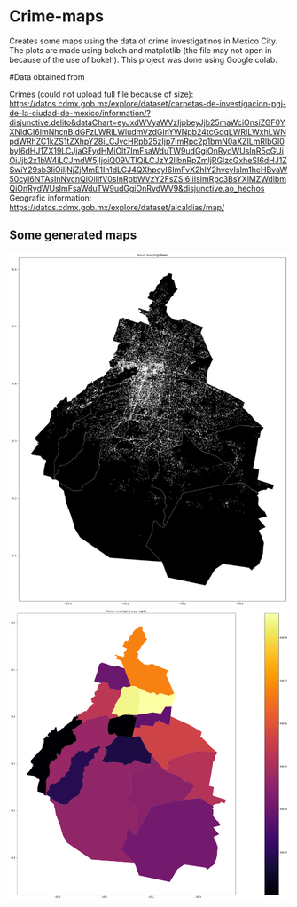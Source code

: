 # Crime-maps
Creates some maps using the data of crime investigatinos in Mexico City.
The plots are made using bokeh and matplotlib (the file may not open in because of the use of bokeh).
This project was done using Google colab.

#Data obtained from

Crimes (could not upload full file because of size): https://datos.cdmx.gob.mx/explore/dataset/carpetas-de-investigacion-pgj-de-la-ciudad-de-mexico/information/?disjunctive.delito&dataChart=eyJxdWVyaWVzIjpbeyJjb25maWciOnsiZGF0YXNldCI6ImNhcnBldGFzLWRlLWludmVzdGlnYWNpb24tcGdqLWRlLWxhLWNpdWRhZC1kZS1tZXhpY28iLCJvcHRpb25zIjp7ImRpc2p1bmN0aXZlLmRlbGl0byI6dHJ1ZX19LCJjaGFydHMiOlt7ImFsaWduTW9udGgiOnRydWUsInR5cGUiOiJjb2x1bW4iLCJmdW5jIjoiQ09VTlQiLCJzY2llbnRpZmljRGlzcGxheSI6dHJ1ZSwiY29sb3IiOiIjNjZjMmE1In1dLCJ4QXhpcyI6ImFvX2hlY2hvcyIsIm1heHBvaW50cyI6NTAsInNvcnQiOiIifV0sInRpbWVzY2FsZSI6IiIsImRpc3BsYXlMZWdlbmQiOnRydWUsImFsaWduTW9udGgiOnRydWV9&disjunctive.ao_hechos
Geografic information: https://datos.cdmx.gob.mx/explore/dataset/alcaldias/map/


## Some generated maps
![mapa1](mapa1.png)
![mapa2](mapa2.png)

